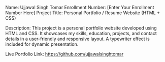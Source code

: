 Name: Ujjawal Singh Tomar
Enrollment Number: [Enter Your Enrollment Number Here]
Project Title: Personal Portfolio / Resume Website (HTML + CSS)

Description:
This project is a personal portfolio website developed using HTML and CSS. It showcases my skills, education, projects, and contact details in a user-friendly and responsive layout. A typewriter effect is included for dynamic presentation.

Live Portfolio Link: https://github.com/ujjawalsinghtomar
